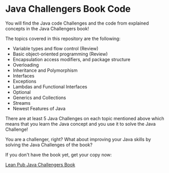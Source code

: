 # Java Challengers Book Code

You will find the Java code Challenges and the code from explained concepts in the Java Challengers book!

The topics covered in this repository are the following:

- Variable types and flow control (Review)
- Basic object-oriented programming (Review)
- Encapsulation access modifiers, and package structure
- Overloading
- Inheritance and Polymorphism
- Interfaces
- Exceptions
- Lambdas and Functional Interfaces
- Optional
- Generics and Collections
- Streams
- Newest Features of Java

There are at least 5 Java Challenges on each topic mentioned above which means that you learn the Java concept and you use it to solve the Java Challenge!

You are a challenger, right? What about improving your Java skills by solving the Java Challenges of the book?

If you don't have the book yet, get your copy now:

[Lean Pub Java Challengers Book](https://leanpub.com/javachallengers)
